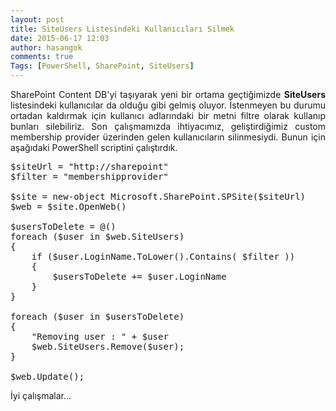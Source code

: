 ```yaml
---
layout: post
title: SiteUsers Listesindeki Kullanıcıları Silmek
date: 2015-06-17 12:03
author: hasangok
comments: true
Tags: [PowerShell, SharePoint, SiteUsers]
---
```

<p style="text-align: justify;">SharePoint Content DB'yi taşıyarak yeni bir ortama geçtiğimizde <strong>SiteUsers</strong> listesindeki kullanıcılar da olduğu gibi gelmiş oluyor. İstenmeyen bu durumu ortadan kaldırmak için kullanıcı adlarındaki bir metni filtre olarak kullanıp bunları silebiliriz. Son çalışmamızda ihtiyacımız, geliştirdiğimiz custom membership provider üzerinden gelen kullanıcıların silinmesiydi. Bunun için aşağıdaki PowerShell scriptini çalıştırdık.</p>

<pre class="lang:ps decode:true ">$siteUrl = "http://sharepoint"
$filter = "membershipprovider"
 
$site = new-object Microsoft.SharePoint.SPSite($siteUrl)
$web = $site.OpenWeb()
 
$usersToDelete = @()
foreach ($user in $web.SiteUsers)
{
    if ($user.LoginName.ToLower().Contains( $filter ))
    {
        $usersToDelete += $user.LoginName
    }
}

foreach ($user in $usersToDelete)
{
    "Removing user : " + $user
    $web.SiteUsers.Remove($user);
}
 
$web.Update();</pre>
İyi çalışmalar...
